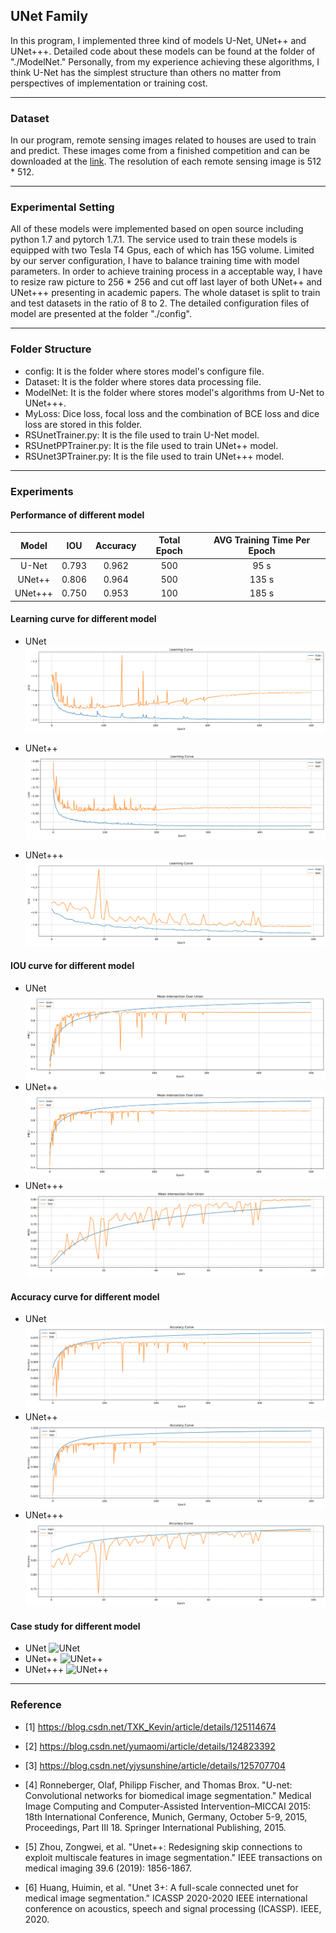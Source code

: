 ## UNet Family

In this program, I implemented three kind of models U-Net, UNet++ and UNet+++.
Detailed code about these models can be found at the folder of "./ModelNet."
Personally, from my experience achieving these algorithms, I think U-Net has the simplest structure than others no matter from perspectives of implementation or training cost.

-----
### Dataset

In our program, remote sensing images related to houses are used to train and predict. 
These images come from a finished competition and can be downloaded at the [link](https://aistudio.baidu.com/datasetdetail/69911).
The resolution of each remote sensing image is 512 * 512.

----
### Experimental Setting

All of these models were implemented based on open source including python 1.7 and pytorch 1.7.1. 
The service used to train these models is equipped with two Tesla T4 Gpus, each of which has 15G volume.
Limited by our server configuration, I have to balance training time with model parameters.
In order to achieve training process in a acceptable way, I have to resize raw picture to 256 * 256 and cut off last layer of both UNet++ and UNet+++ presenting in academic papers.
The whole dataset is split to train and test datasets in the ratio of 8 to 2. The detailed configuration files of model are presented at the folder "./config".

----

### Folder Structure
- config: It is the folder where stores model's configure file.
- Dataset: It is the folder where stores data processing file.
- ModelNet: It is the folder where stores model's algorithms from U-Net to UNet+++.
- MyLoss: Dice loss, focal loss and the combination of BCE loss and dice loss are stored in this folder.
- RSUnetTrainer.py: It is the file used to train U-Net model.
- RSUnetPPTrainer.py: It is the file used to train UNet++ model.
- RSUnet3PTrainer.py: It is the file used to train UNet+++ model.
---

### Experiments

#### Performance of different model

| Model |  IOU  | Accuracy |Total Epoch| AVG Training Time Per Epoch |
|:-----:|:-----:|:--------:|:---:|:---------------------------:|
| U-Net | 0.793 |  0.962   |500|            95 s             |
|   UNet++| 0.806 |  0.964   |500|            135 s            |
|UNet+++| 0.750 |  0.953   |100|            185 s            |

#### Learning curve for different model

- UNet
![UNet](./ExperimentImages/RS_UNet/LearningCurve.png)

- UNet++
![UNet++](./ExperimentImages/RS_UNetPP/LearningCurve.png)
- UNet+++
![UNet+++](./ExperimentImages/RS_UNet3P/LearningCurve.png)

#### IOU curve for different model
- UNet
![UNet](./ExperimentImages/RS_UNet/MIOU.png)
- UNet++
![UNet++](./ExperimentImages/RS_UNetPP/MIOU.png)
- UNet+++
![UNet++](./ExperimentImages/RS_UNet3P/MIOU.png)

#### Accuracy curve for different model
- UNet
![UNet](./ExperimentImages/RS_UNet/AccuracyCurve.png)
- UNet++
![UNet++](./ExperimentImages/RS_UNetPP/AccuracyCurve.png)
- UNet+++
![UNet++](./ExperimentImages/RS_UNet3P/AccuracyCurve.png)

#### Case study for different model
- UNet
![UNet](./ExperimentImages/RS_UNet/CaseStudy.png)
- UNet++
![UNet++](./ExperimentImages/RS_UNetPP/CaseStudy.png)
- UNet+++
![UNet++](./ExperimentImages/RS_UNet3P/CaseStudy.png)
---
### Reference
- [1] https://blog.csdn.net/TXK_Kevin/article/details/125114674

- [2] https://blog.csdn.net/yumaomi/article/details/124823392

- [3] https://blog.csdn.net/yjysunshine/article/details/125707704

- [4] Ronneberger, Olaf, Philipp Fischer, and Thomas Brox. "U-net: Convolutional networks for biomedical image segmentation." Medical Image Computing and Computer-Assisted Intervention–MICCAI 2015: 18th International Conference, Munich, Germany, October 5-9, 2015, Proceedings, Part III 18. Springer International Publishing, 2015.

- [5] Zhou, Zongwei, et al. "Unet++: Redesigning skip connections to exploit multiscale features in image segmentation." IEEE transactions on medical imaging 39.6 (2019): 1856-1867.

- [6] Huang, Huimin, et al. "Unet 3+: A full-scale connected unet for medical image segmentation." ICASSP 2020-2020 IEEE international conference on acoustics, speech and signal processing (ICASSP). IEEE, 2020.
